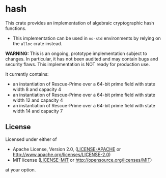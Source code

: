 # hash

This crate provides an implementation of algebraic cryptographic hash functions.

* This implementation can be used in `no-std` environments by relying on the `alloc` crate instead.

**WARNING:** This is an ongoing, prototype implementation subject to changes. In particular, it has not been audited and may contain bugs and security flaws. This implementation is NOT ready for production use.

It currently contains:

* an instantiation of Rescue-Prime over a 64-bit prime field with state width 8 and capacity 4
* an instantiation of Rescue-Prime over a 64-bit prime field with state width 12 and capacity 4
* an instantiation of Rescue-Prime over a 64-bit prime field with state width 14 and capacity 7

## License

Licensed under either of

* Apache License, Version 2.0, ([LICENSE-APACHE](LICENSE-APACHE) or <http://www.apache.org/licenses/LICENSE-2.0>)
* MIT license ([LICENSE-MIT](LICENSE-MIT) or <http://opensource.org/licenses/MIT>)

at your option.
